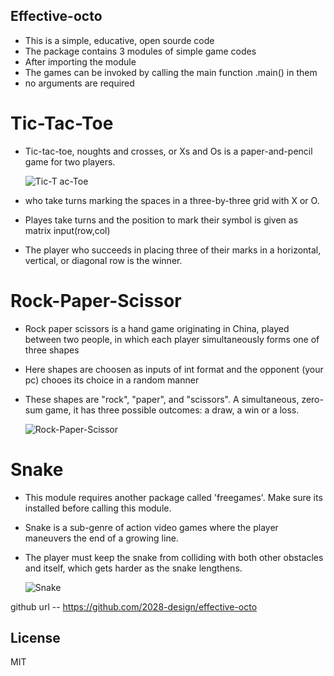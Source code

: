 ## Effective-octo
- This is a simple, educative, open sourde code 
- The package contains 3 modules of simple game codes
- After importing the module 
- The games can be invoked by calling the main function .main() in them 
- no arguments are required 

# Tic-Tac-Toe
- Tic-tac-toe, noughts and crosses, or Xs and Os is a paper-and-pencil game for two players.

   ![Tic-T ac-Toe](https://encrypted-tbn0.gstatic.com/images?q=tbn:ANd9GcTclVBW3ABcNJEeq56goEC6NckO4NBTnQ7HNelroiGqj0KQgL7diFryvF3bgt19v7T12Qw&usqp=CAU) 

- who take turns marking the spaces in a three-by-three grid with X or O.
- Playes take turns and the position to mark their symbol is given as matrix input(row,col)
- The player who succeeds in placing three of their marks in a horizontal, vertical, or diagonal row is the winner.

# Rock-Paper-Scissor
- Rock paper scissors is a hand game originating in China, played between two people, in which each player simultaneously forms one of three shapes
- Here shapes are choosen as inputs of int format and the opponent (your pc) chooes its choice in a random manner
- These shapes are "rock", "paper", and "scissors". A simultaneous, zero-sum game, it has three possible outcomes: a draw, a win or a loss.

   ![Rock-Paper-Scissor](https://img.freepik.com/premium-vector/hands-playing-rock-paper-scissors-game-flat-design-style-vector-illustration_540284-598.jpg?w=380) 

# Snake
- This module requires another package called 'freegames'. Make sure its installed before calling this module. 
- Snake is a sub-genre of action video games where the player maneuvers the end of a growing line. 
- The player must keep the snake from colliding with both other obstacles and itself, which gets harder as the snake lengthens.

   ![Snake](https://noobtuts.com/content/python/snake-game/snake.png)

github url -- https://github.com/2028-design/effective-octo
## License
MIT